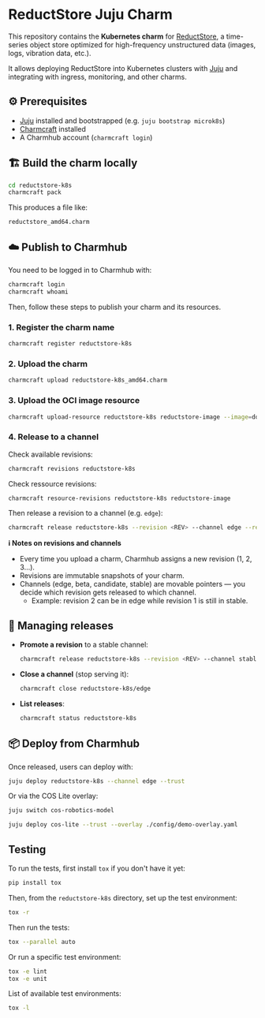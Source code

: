 # ReductStore Juju Charm

This repository contains the **Kubernetes charm** for [ReductStore](https://www.reduct.store), a time-series object store optimized for high-frequency unstructured data (images, logs, vibration data, etc.).

It allows deploying ReductStore into Kubernetes clusters with [Juju](https://juju.is) and integrating with ingress, monitoring, and other charms.

## ⚙️ Prerequisites

* [Juju](https://juju.is/docs/juju/installing) installed and bootstrapped (e.g. `juju bootstrap microk8s`)
* [Charmcraft](https://juju.is/docs/sdk/charmcraft) installed
* A Charmhub account (`charmcraft login`)


## 🏗️ Build the charm locally

```bash
cd reductstore-k8s
charmcraft pack
```

This produces a file like:

```
reductstore_amd64.charm
```

## ☁️ Publish to Charmhub

You need to be logged in to Charmhub with: 

```bash
charmcraft login
charmcraft whoami
```

Then, follow these steps to publish your charm and its resources.

### 1. Register the charm name

```bash
charmcraft register reductstore-k8s
```

### 2. Upload the charm

```bash
charmcraft upload reductstore-k8s_amd64.charm
```

### 3. Upload the OCI image resource

```bash
charmcraft upload-resource reductstore-k8s reductstore-image --image=docker://docker.io/reduct/store:latest
```

### 4. Release to a channel

Check available revisions:

```bash
charmcraft revisions reductstore-k8s
```

Check ressource revisions:

```bash
charmcraft resource-revisions reductstore-k8s reductstore-image
```

Then release a revision to a channel (e.g. `edge`):

```bash
charmcraft release reductstore-k8s --revision <REV> --channel edge --resource reductstore-image:<RES_REV>
```

**ℹ️ Notes on revisions and channels**

- Every time you upload a charm, Charmhub assigns a new revision (1, 2, 3…).
- Revisions are immutable snapshots of your charm.
- Channels (edge, beta, candidate, stable) are movable pointers — you decide which revision gets released to which channel.
  - Example: revision 2 can be in edge while revision 1 is still in stable.

## 🔄 Managing releases

* **Promote a revision** to a stable channel:

  ```bash
  charmcraft release reductstore-k8s --revision <REV> --channel stable
  ```
* **Close a channel** (stop serving it):

  ```bash
  charmcraft close reductstore-k8s/edge
  ```
* **List releases**:

  ```bash
  charmcraft status reductstore-k8s
  ```

## 📦 Deploy from Charmhub

Once released, users can deploy with:

```bash
juju deploy reductstore-k8s --channel edge --trust
```

Or via the COS Lite overlay:

```bash
juju switch cos-robotics-model

juju deploy cos-lite --trust --overlay ./config/demo-overlay.yaml
```

## Testing 

To run the tests, first install `tox` if you don't have it yet:

```bash
pip install tox
```

Then, from the `reductstore-k8s` directory, set up the test environment:

```bash
tox -r
```

Then run the tests:

```bash
tox --parallel auto
```

Or run a specific test environment:

```bash
tox -e lint
tox -e unit
```

List of available test environments:

```bash
tox -l
```
